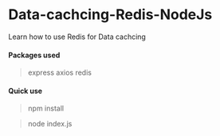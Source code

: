 # Data-cachcing-Redis-NodeJs
Learn how to use Redis for Data cachcing

#### Packages used
> express axios redis


#### Quick use
> npm install

> node index.js
